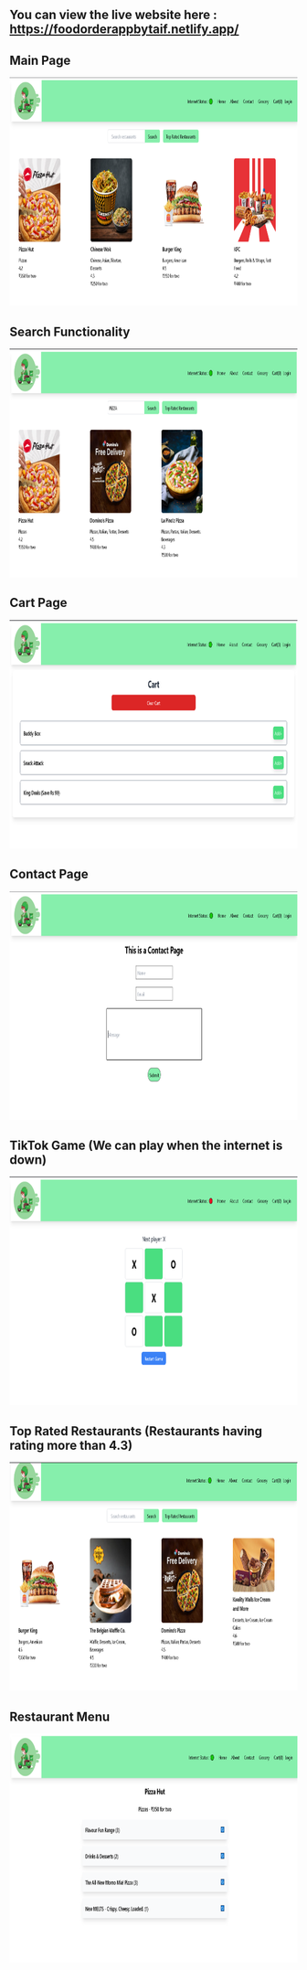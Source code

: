 ## You can view the live website here : https://foodorderappbytaif.netlify.app/

  ## Main Page  
 <img src="src/images/Main page.PNG" alt="Screenshot Description" width="600" height="400">  
 
 ## Search Functionality  
 <img src="src/images/Search Functionality With Difffernt fontsize.PNG" alt="js" width="600" height="400"/>  

 ## Cart Page  
 <img src="src/images/cartPage.PNG" alt="js" width="600" height="400"/>  

 ## Contact Page  
 <img src="src/images/ContactPage.PNG" alt="js" width="600" height="400"/>  

 ## TikTok Game (We can play when the internet is down)  
 <img src="src/images/TicTacToeGame.PNG" alt="js" width="600" height="400"/>  

 ## Top Rated Restaurants (Restaurants having rating more than 4.3)
 <img src="src/images/Top Rated Restaurants.PNG" alt="js" width="600" height="400"/>  

 ## Restaurant Menu
<img src="src/images/RestaurantMenu.PNG" alt="js" width="600" height="400"/>  




